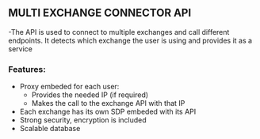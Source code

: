 
## MULTI EXCHANGE CONNECTOR API

 -The API is used to connect to multiple exchanges and call different endpoints. 
  It detects which exchange the user is using and provides it as a service

### Features:
 - Proxy embeded for each user:
    - Provides the needed IP (if required)
    - Makes the call to the exchange API with that IP
 - Each exchange has its own SDP embeded with its API
 - Strong security, encryption is included
 - Scalable database

